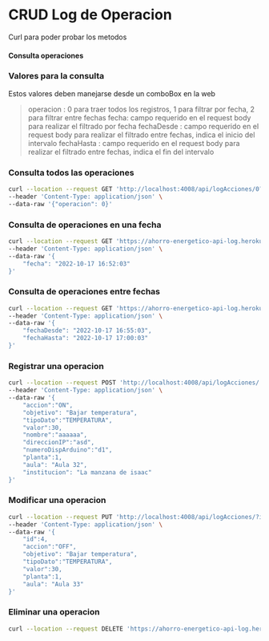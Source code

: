 # CRUD Log de Operacion
Curl para poder probar los metodos

#### Consulta operaciones

### Valores para la consulta
 Estos valores deben manejarse desde un comboBox en la web
> operacion : 0 para traer todos los registros, 1 para filtrar por fecha, 2 para filtrar entre fechas
> fecha: campo requerido en el request body para realizar el filtrado por fecha
> fechaDesde : campo requerido en el request body para realizar el filtrado entre fechas, indica el inicio del intervalo
> fechaHasta : campo requerido en el request body para realizar el filtrado entre fechas, indica el fin del intervalo

### Consulta todos las operaciones

```sh
curl --location --request GET 'http://localhost:4008/api/logAcciones/0?institucion=La manzana de isaac' \
--header 'Content-Type: application/json' \
--data-raw '{"operacion": 0}'
```

### Consulta de operaciones en una fecha

```sh
curl --location --request GET 'https://ahorro-energetico-api-log.herokuapp.com/api/logAcciones/1?institucion=La manzana de isaac' \
--header 'Content-Type: application/json' \
--data-raw '{
    "fecha": "2022-10-17 16:52:03"
}'
```

### Consulta de operaciones entre fechas

```sh
curl --location --request GET 'https://ahorro-energetico-api-log.herokuapp.com/api/logAcciones/2?institucion=La manzana de isaac' \
--header 'Content-Type: application/json' \
--data-raw '{
    "fechaDesde": "2022-10-17 16:55:03",
    "fechaHasta": "2022-10-17 17:00:03"
}'

```

### Registrar una operacion

```sh
curl --location --request POST 'http://localhost:4008/api/logAcciones/' \
--header 'Content-Type: application/json' \
--data-raw '{
    "accion":"ON",
    "objetivo": "Bajar temperatura",
    "tipoDato":"TEMPERATURA",
    "valor":30,
    "nombre":"aaaaaa",
    "direccionIP":"asd",
    "numeroDispArduino":"d1",
    "planta":1,
    "aula": "Aula 32",
    "institucion": "La manzana de isaac"
}'
```

### Modificar una operacion

```sh
curl --location --request PUT 'http://localhost:4008/api/logAcciones/?institucion=La manzana de isaac' \
--header 'Content-Type: application/json' \
--data-raw '{
    "id":4,
    "accion":"OFF",
    "objetivo": "Bajar temperatura",
    "tipoDato":"TEMPERATURA",
    "valor":30,
    "planta":1,
    "aula": "Aula 33"
}'
```

### Eliminar una operacion

```sh
curl --location --request DELETE 'https://ahorro-energetico-api-log.herokuapp.com/api/logAcciones/1?institucion=La manzana de isaac'
```